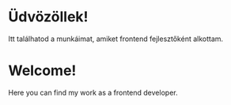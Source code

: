 # Üdvözöllek!

Itt találhatod a munkáimat, amiket frontend fejlesztőként alkottam.

# Welcome!

Here you can find my work as a frontend developer.
